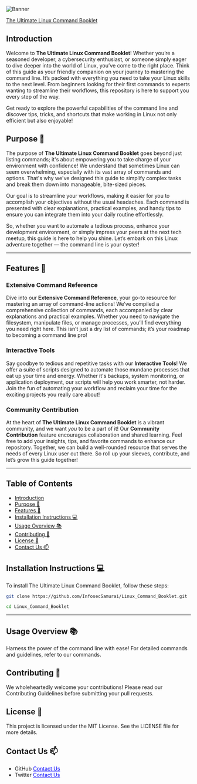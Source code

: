 ![Banner](https://i.imgur.com/Lpt11nX.png)

[The Ultimate Linux Command Booklet](https://github.com/InfosecSamurai/Linux_Command_Booklet/blob/main/index.html)

## Introduction

Welcome to **The Ultimate Linux Command Booklet**! Whether you’re a seasoned developer, a cybersecurity enthusiast, or someone simply eager to dive deeper into the world of Linux, you’ve come to the right place. Think of this guide as your friendly companion on your journey to mastering the command line. It’s packed with everything you need to take your Linux skills to the next level. From beginners looking for their first commands to experts wanting to streamline their workflows, this repository is here to support you every step of the way. 

Get ready to explore the powerful capabilities of the command line and discover tips, tricks, and shortcuts that make working in Linux not only efficient but also enjoyable!

## Purpose 🎯

The purpose of **The Ultimate Linux Command Booklet** goes beyond just listing commands; it's about empowering you to take charge of your environment with confidence! We understand that sometimes Linux can seem overwhelming, especially with its vast array of commands and options. That's why we've designed this guide to simplify complex tasks and break them down into manageable, bite-sized pieces. 

Our goal is to streamline your workflows, making it easier for you to accomplish your objectives without the usual headaches. Each command is presented with clear explanations, practical examples, and handy tips to ensure you can integrate them into your daily routine effortlessly. 

So, whether you want to automate a tedious process, enhance your development environment, or simply impress your peers at the next tech meetup, this guide is here to help you shine. Let’s embark on this Linux adventure together — the command line is your oyster!

---
## Features 🚀

### Extensive Command Reference
Dive into our **Extensive Command Reference**, your go-to resource for mastering an array of command-line actions! We’ve compiled a comprehensive collection of commands, each accompanied by clear explanations and practical examples. Whether you need to navigate the filesystem, manipulate files, or manage processes, you’ll find everything you need right here. This isn’t just a dry list of commands; it’s your roadmap to becoming a command line pro!

### Interactive Tools
Say goodbye to tedious and repetitive tasks with our **Interactive Tools**! We offer a suite of scripts designed to automate those mundane processes that eat up your time and energy. Whether it's backups, system monitoring, or application deployment, our scripts will help you work smarter, not harder. Join the fun of automating your workflow and reclaim your time for the exciting projects you really care about!

### Community Contribution
At the heart of **The Ultimate Linux Command Booklet** is a vibrant community, and we want *you* to be a part of it! Our **Community Contribution** feature encourages collaboration and shared learning. Feel free to add your insights, tips, and favorite commands to enhance our repository. Together, we can build a well-rounded resource that serves the needs of every Linux user out there. So roll up your sleeves, contribute, and let’s grow this guide together!

---

## Table of Contents
- [Introduction](#introduction)
- [Purpose 🎯](#purpose-🎯)
- [Features 🚀](#features-🚀)
- [Installation Instructions 💻](#installation-instructions-💻)
- [Usage Overview 📚](#usage-overview-📚)
- [Contributing 🤝](#contributing-🤝)
- [License 📜](#license-📜)
- [Contact Us 📫](#contact-us-📫)

## Installation Instructions 💻
To install The Ultimate Linux Command Booklet, follow these steps:

```bash
git clone https://github.com/InfosecSamurai/Linux_Command_Booklet.git

cd Linux_Command_Booklet
```
---

## Usage Overview 📚

Harness the power of the command line with ease! For detailed commands and guidelines, refer to our commands.

## Contributing 🤝

We wholeheartedly welcome your contributions! Please read our Contributing Guidelines before submitting your pull requests.

## License 📜

This project is licensed under the MIT License. See the LICENSE file for more details.

## Contact Us 📫
 - GitHub <a href="https://github.com/InfosecSamurai" style="color: blue;">Contact Us</a>
 - Twitter <a href="https://twitter.com/InfosecSamurai" style="color: blue;">Contact Us</a>

